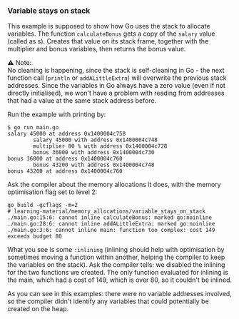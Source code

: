 ### Variable stays on stack

This example is supposed to show how Go uses the stack to allocate variables.
The function `calculateBonus` gets a copy of the `salary` value (called as s).
Creates that value on its stack frame, together with the multiplier and bonus variables, then returns the bonus value.

⚠️ Note:  
No cleaning is happening, since the stack is self-cleaning in Go - the next function call (`println` or `addALittleExtra`) will overwrite the previous stack addresses. Since the variables in Go always have a zero value (even if not directly initialised), we won't have a problem with reading from addresses that had a value at the same stack address before.


Run the example with printing by:  

```
$ go run main.go
salary 45000 at address 0x1400004c758
        salary 45000 with address 0x1400004c748
        multiplier 80 % with address 0x1400004c728
        bonus 36000 with address 0x1400004c730
bonus 36000 at address 0x1400004c760
        bonus 43200 with address 0x1400004c748
bonus 43200 at address 0x1400004c760

```

Ask the compiler about the memory allocations it does, with the memory optimisation flag set to level 2:    


```
go build -gcflags -m=2
# learning-material/memory_allocations/variable_stays_on_stack
./main.go:15:6: cannot inline calculateBonus: marked go:noinline
./main.go:28:6: cannot inline addALittleExtra: marked go:noinline
./main.go:3:6: cannot inline main: function too complex: cost 149 exceeds budget 80
```

What you see is some `:inlining` (inlining should help with optimisation by sometimes moving a function within another, helping the compiler to keep the variables on the stack). Ask the compiler tells: we disabled the inlining for the two functions we created.
The only function evaluated for inlining is the main, which had a cost of 149, which is over 80, so it couldn't be inlined. 

As you can see in this examples: there were no variable addresses involved, so the compiler didn't identify any variables that could potentially be created on the heap.